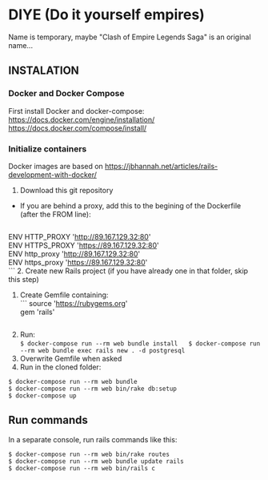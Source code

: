 # DIYE (Do it yourself empires)  

Name is temporary, maybe "Clash of Empire Legends Saga" is an original name...  


## INSTALATION  

### Docker and Docker Compose
First install Docker and docker-compose:  
https://docs.docker.com/engine/installation/  
https://docs.docker.com/compose/install/  

### Initialize containers

Docker images are based on https://jbhannah.net/articles/rails-development-with-docker/  

1. Download this git repository  
  * If you are behind a proxy, add this to the begining of the Dockerfile (after the FROM line):  
    ```
ENV HTTP_PROXY 'http://89.167.129.32:80'  
ENV HTTPS_PROXY 'https://89.167.129.32:80'  
ENV http_proxy 'http://89.167.129.32:80'  
ENV https_proxy 'https://89.167.129.32:80'  
    ```
2. Create new Rails project (if you have already one in that folder, skip this step)  
  1. Create Gemfile containing:  
    ```
    source 'https://rubygems.org'  
    gem 'rails'  
     ```
  2. Run:  
    ```
    $ docker-compose run --rm web bundle install  
    $ docker-compose run --rm web bundle exec rails new . -d postgresql  
    ```
  3. Overwrite Gemfile when asked  
3. Run in the cloned folder:  
  ```
  $ docker-compose run --rm web bundle  
  $ docker-compose run --rm web bin/rake db:setup  
  $ docker-compose up  
  ```

## Run commands  

In a separate console, run rails commands like this:  
```
$ docker-compose run --rm web bin/rake routes  
$ docker-comopse run --rm web bundle update rails  
$ docker-compose run --rm web bin/rails c  
```